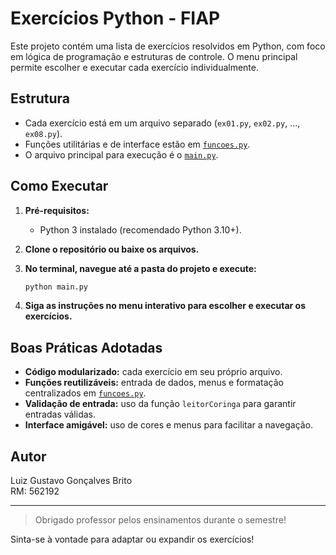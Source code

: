 # Exercícios Python - FIAP

Este projeto contém uma lista de exercícios resolvidos em Python, com foco em lógica de programação e estruturas de controle. O menu principal permite escolher e executar cada exercício individualmente.

## Estrutura

- Cada exercício está em um arquivo separado (`ex01.py`, `ex02.py`, ..., `ex08.py`).
- Funções utilitárias e de interface estão em [`funcoes.py`](funcoes.py).
- O arquivo principal para execução é o [`main.py`](main.py).

## Como Executar

1. **Pré-requisitos:**  
   - Python 3 instalado (recomendado Python 3.10+).

2. **Clone o repositório ou baixe os arquivos.**

3. **No terminal, navegue até a pasta do projeto e execute:**
   ```sh
   python main.py
   ```

4. **Siga as instruções no menu interativo para escolher e executar os exercícios.**

## Boas Práticas Adotadas

- **Código modularizado:** cada exercício em seu próprio arquivo.
- **Funções reutilizáveis:** entrada de dados, menus e formatação centralizados em [`funcoes.py`](funcoes.py).
- **Validação de entrada:** uso da função `leitorCoringa` para garantir entradas válidas.
- **Interface amigável:** uso de cores e menus para facilitar a navegação.

## Autor

Luiz Gustavo Gonçalves Brito  
RM: 562192

---

> Obrigado professor pelos ensinamentos durante o semestre!

Sinta-se à vontade para adaptar ou expandir os exercícios!